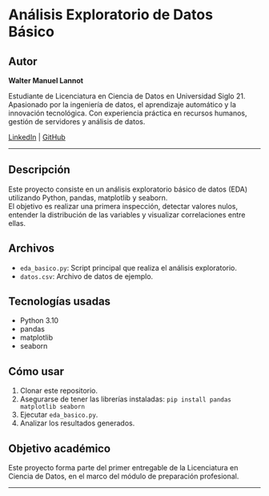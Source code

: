 # Análisis Exploratorio de Datos Básico

## Autor
**Walter Manuel Lannot**

Estudiante de Licenciatura en Ciencia de Datos en Universidad Siglo 21. Apasionado por la ingeniería de datos, el aprendizaje automático y la innovación tecnológica. Con experiencia práctica en recursos humanos, gestión de servidores y análisis de datos.

[LinkedIn](https://www.linkedin.com/in/walterlannot) | [GitHub](https://github.com/walterlannot)

---

## Descripción
Este proyecto consiste en un análisis exploratorio básico de datos (EDA) utilizando Python, pandas, matplotlib y seaborn.  
El objetivo es realizar una primera inspección, detectar valores nulos, entender la distribución de las variables y visualizar correlaciones entre ellas.

## Archivos
- `eda_basico.py`: Script principal que realiza el análisis exploratorio.
- `datos.csv`: Archivo de datos de ejemplo.

## Tecnologías usadas
- Python 3.10
- pandas
- matplotlib
- seaborn

## Cómo usar
1. Clonar este repositorio.
2. Asegurarse de tener las librerías instaladas: `pip install pandas matplotlib seaborn`
3. Ejecutar `eda_basico.py`.
4. Analizar los resultados generados.

## Objetivo académico
Este proyecto forma parte del primer entregable de la Licenciatura en Ciencia de Datos, en el marco del módulo de preparación profesional.

---

